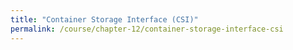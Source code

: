 ```yaml
---
title: "Container Storage Interface (CSI)"
permalink: /course/chapter-12/container-storage-interface-csi
---
```

